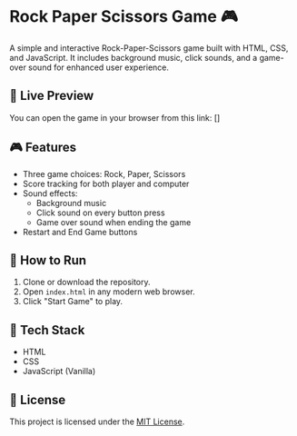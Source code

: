 # Rock Paper Scissors Game 🎮

A simple and interactive Rock-Paper-Scissors game built with HTML, CSS, and JavaScript. It includes background music, click sounds, and a game-over sound for enhanced user experience.

## 🔗 Live Preview

You can open the game in your browser from this link: []


## 🎮 Features

- Three game choices: Rock, Paper, Scissors
- Score tracking for both player and computer
- Sound effects:
  - Background music
  - Click sound on every button press
  - Game over sound when ending the game
- Restart and End Game buttons

## 🚀 How to Run

1. Clone or download the repository.
2. Open `index.html` in any modern web browser.
3. Click "Start Game" to play.

## 🧩 Tech Stack

- HTML
- CSS
- JavaScript (Vanilla)

## 📜 License

This project is licensed under the [MIT License](LICENSE).


